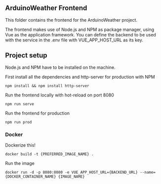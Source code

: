 ## ArduinoWeather Frontend
This folder contains the frontend for the ArduinoWeather project.

The frontend makes use of Node.js and NPM as package manager, using Vue as the application framework.
You can define the backend to be used with the service in the .env file with VUE_APP_HOST_URL as its key.

## Project setup
Node.js and NPM have to be installed on the machine.  

First install all the dependencies and http-server for production with NPM
```
npm install && npm install http-server
```

Run the frontend locally with hot-reload on port 8080
```
npm run serve
```

Run the frontend for production
```
npm run prod
```

### Docker
Dockerize this!
```
docker build -t {PREFERRED_IMAGE_NAME} .
```

Run the image
```
docker run -d -p 8080:8080 -e VUE_APP_HOST_URL={BACKEND_URL} --name={DOCKER_CONTAINER_NAME} {IMAGE_NAME}
```
